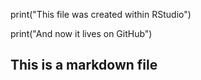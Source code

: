 print("This file was created within RStudio")

print("And now it lives on GitHub")
## This is a markdown file